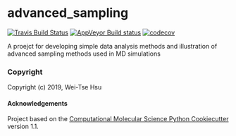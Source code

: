 advanced_sampling
==============================
[//]: # (Badges)
[![Travis Build Status](https://travis-ci.org/REPLACE_WITH_OWNER_ACCOUNT/advanced_sampling.png)](https://travis-ci.org/REPLACE_WITH_OWNER_ACCOUNT/advanced_sampling)
[![AppVeyor Build status](https://ci.appveyor.com/api/projects/status/REPLACE_WITH_APPVEYOR_LINK/branch/master?svg=true)](https://ci.appveyor.com/project/REPLACE_WITH_OWNER_ACCOUNT/advanced_sampling/branch/master)
[![codecov](https://codecov.io/gh/REPLACE_WITH_OWNER_ACCOUNT/advanced_sampling/branch/master/graph/badge.svg)](https://codecov.io/gh/REPLACE_WITH_OWNER_ACCOUNT/advanced_sampling/branch/master)

A proejct for developing simple data analysis methods and illustration of advanced sampling methods used in MD simulations

### Copyright

Copyright (c) 2019, Wei-Tse Hsu


#### Acknowledgements
 
Project based on the 
[Computational Molecular Science Python Cookiecutter](https://github.com/molssi/cookiecutter-cms) version 1.1.
